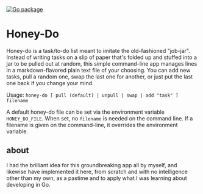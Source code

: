 [![Go package](https://github.com/cgrayson/honey-do/actions/workflows/test.yml/badge.svg)](https://github.com/cgrayson/honey-do/actions/workflows/test.yml)

# Honey-Do

Honey-do is a task/to-do list meant to imitate the old-fashioned "job-jar". 
Instead of writing tasks on a slip of paper that's folded up and stuffed
into a jar to be pulled out at random, this simple command-line app manages
lines in a markdown-flavored plain text file of your choosing. You can add
new tasks, pull a random one, swap the last one for another, or just put 
the last one back if you change your mind. 

Usage: `honey-do [ pull (default) | unpull | swap | add "task" ] filename`

A default honey-do file can be set via the environment variable `HONEY_DO_FILE`. 
When set, no `filename` is needed on the command line. If a filename is given
on the command-line, it overrides the environment variable.

## about

I had the brilliant idea for this groundbreaking app all by myself, and 
likewise have implemented it here, from scratch and with no intelligence other
than my own, as a pastime and to apply what I was learning about developing
in Go.